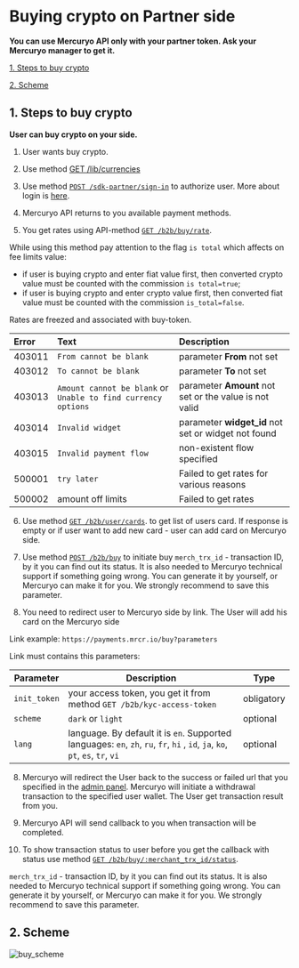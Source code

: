 # Buying crypto on Partner side

**You can use Mercuryo API only with your partner token. Ask your Mercuryo manager to get it.**


[1. Steps to buy crypto](#steps)

[2. Scheme](#scheme)


<a name="steps"></a>
## 1. Steps to buy crypto

**User can buy crypto on your side.**

1. User wants buy crypto.

2. Use method [GET /lib/currencies](https://u3-1-api.mrcr.io/v1.6/comm-docs/index.html#api-Public-PublicCurrencies)

3. Use method [`POST /sdk-partner/sign-in`](https://u3-1-api.mrcr.io/v1.6/comm-docs/index.html#api-SDK-SDKLogin) to authorize user. More about login is [here](login.md).

4. Mercuryo API returns to you available payment methods.

5. You get rates using API-method [`GET /b2b/buy/rate`](https://u3-1-api.mrcr.io/v1.6/comm-docs/index.html#api-B2B-GetBuyRate).

While using this method pay attention to the flag `is total` which affects on fee limits value:

* if user is buying crypto and enter fiat value first, then converted crypto value must be counted with the commission `is total=true`;
* if user is buying crypto and enter crypto value first, then converted fiat value must be counted with the commission `is_total=false`.

Rates are freezed and associated with buy-token.

| Error | Text | Description|
|:--|:--|:--|
| 403011  | `From cannot be blank`  | parameter **From** not set  |
| 403012   | `To cannot be blank`  | parameter **To** not set |
| 403013   | `Amount cannot be blank` or `Unable to find currency options` | parameter **Amount** not set or the value is not valid  |
| 403014  | `Invalid widget` | parameter **widget_id** not set or widget not found  |
| 403015 | `Invalid payment flow`  | non-existent flow specified  |
| 500001  | `try later`  | Failed to get rates for various reasons  |
| 500002  | amount off limits  | Failed to get rates  |

6. Use method [`GET /b2b/user/cards`](https://u3-1-api.mrcr.io/v1.6/comm-docs/index.html#api-B2B-User_cards). to get list of users card. If response is empty or if user want to add new card - user can add card on Mercuryo side.
7. Use method [`POST /b2b/buy`](https://u3-1-api.mrcr.io/v1.6/comm-docs/index.html#api-B2B-Buy) to initiate buy
`merch_trx_id` - transaction ID, by it you can find out its status. It is also needed to Mercuryo technical support if something going wrong. You can generate it by yourself, or Mercuryo can make it for you. We strongly recommend to save this parameter.

7. You need to redirect user to Mercuryo side by link. The User will add his card on the Mercuryo side

Link example: `https://payments.mrcr.io/buy?parameters`

Link must contains this parameters:

| Parameter  |  Description  | Type |
| ------------- | -------------  | -------------  |
| `init_token` | your access token, you get it from method `GET /b2b/kyc-access-token` | obligatory |
| `scheme` | `dark` or `light` | optional |
| `lang` | language. By default it is `en`. Supported languages: `en`, `zh`, `ru`, `fr`, `hi` , `id`, `ja`, `ko`, `pt`, `es`, `tr`, `vi`  | optional |

8. Mercuryo will redirect the User back to the success or failed url that you specified in the [admin panel](ADD_LINK). Mercuryo  will initiate a withdrawal transaction to the specified user wallet. The User get transaction result from you.

9. Mercuryo API will send callback to you  when transaction will be completed.

10. To show transaction status to user before you get the callback with status use method [`GET /b2b/buy/:merchant_trx_id/status`](https://u3-1-api.mrcr.io/v1.6/comm-docs/index.html#api-B2B-BuyTransactionStatus). 

`merch_trx_id` - transaction ID, by it you can find out its status. It is also needed to Mercuryo technical support if something going wrong. You can generate it by yourself, or Mercuryo can make it for you. We strongly recommend to save this parameter.


<a name="scheme"></a>
## 2. Scheme
![buy_scheme](scheme/buy.png)
